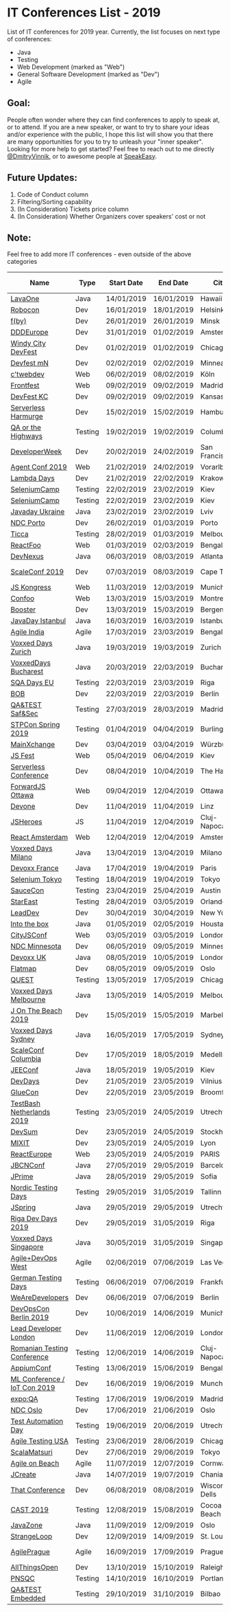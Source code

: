 # IT Conferences List - 2019

List of IT conferences for 2019 year. Currently, the list focuses on next type of conferences:

* Java
* Testing
* Web Development (marked as "Web")
* General Software Development (marked as "Dev")
* Agile

## Goal:
People often wonder where they can find conferences to apply to speak at, or to attend. 
If you are a new speaker, or want to try to share your ideas and/or experience with the public, I hope this list will show you that there are many opportunities for you to try to unleash your "inner speaker". 
Looking for more help to get started? Feel free to reach out to me directly [@DmitryVinnik](https://twitter.com/DmitryVinnik), or to awesome people at [SpeakEasy](https://speaking-easy.com/).


## Future Updates:
1) Code of Conduct column
2) Filtering/Sorting capability
3) (In Consideration) Tickets price column
4) (In Consideration) Whether Organizers cover speakers' cost or not

## Note:
Feel free to add more IT conferences - even outside of the above categories

| Name                                                                                        | Type    | Start Date | End Date   | City            | Country        | CFP Deadline | CFP Link                                                                                                     |
|---------------------------------------------------------------------------------------------|---------|------------|------------|-----------------|----------------|--------------|--------------------------------------------------------------------------------------------------------------|
| [LavaOne](https://events.eventzilla.net/e/lavaone-2019-2138707734)                          | Java    | 14/01/2019 | 16/01/2019 | Hawaii          | USA            | Unconference | [Link](https://events.eventzilla.net/e/lavaone-2019-2138707734)                                              |
| [Robocon](http://robocon.io/)                                                               | Dev     | 16/01/2019 | 18/01/2019 | Helsinki        | Finland        | 05/11/2018   | [Link](https://www.papercall.io/robocon2019)                                                                 |
| [f(by)](https://fby.by/)                                                                    | Dev     | 26/01/2019 | 26/01/2019 | Minsk           | Belarus        | 08/12/2018   | [Link](https://www.papercall.io/fbybelarus)                                                                  |
| [DDDEurope](https://dddeurope.com/2019/)                                                    | Dev     | 31/01/2019 | 01/02/2019 | Amsterdam       | Netherland     | 30/09/2018   | [Link](https://dddeurope.com/2019/cfp/)                                                                      |
| [Windy City DevFest](https://windycity.devfest.io/)                                         | Dev     | 01/02/2019 | 01/02/2019 | Chicago         | US             | 07/12/2018   | [Link](https://www.papercall.io/windycitydevfest)                                                            |
| [Devfest mN](https://devfest.mn/)                                                           | Dev     | 02/02/2019 | 02/02/2019 | Minneapolis     | US             | 02/11/2018   | [Link](https://devfest.mn/cfp)                                                                               |
| [c'twebdev](https://ctwebdev.de/)                                                           | Web     | 06/02/2019 | 08/02/2019 | Köln            | Germany        | 14/09/2018   | [Link](https://ctwebdev.de/call-for-papers.html)                                                             |
| [Frontfest](https://frontfest.es/)                                                          | Web     | 09/02/2019 | 09/02/2019 | Madrid          | Spain          | 11/11/2018   | [Link](https://frontfest.es/)                                                                                |
| [DevFest KC](https://devfestkc.com)                                                         | Dev     | 09/02/2019 | 09/02/2019 | Kansas          | USA            | 29/12/2018   | [Link](https://www.papercall.io/devfestkc19)                                                                 |
| [Serverless Harmurge](https://hamburg.serverlessdays.io/)                                   | Dev     | 15/02/2019 | 15/02/2019 | Hamburg         | Germany        | 08/12/2018   | [Link](https://www.papercall.io/slsdaysham2019)                                                              |
| [QA or the Highways](https://www.qaorthehighway.com)                                        | Testing | 19/02/2019 | 19/02/2019 | Columbus        | USA            | 31/10/2018   | [Link](https://www.qaorthehighway.com/call-for-speakers)                                                     |
| [DeveloperWeek](http://www.developerweek.com/)                                              | Dev     | 20/02/2019 | 24/02/2019 | San Francisco   | USA            | 16/11/2018   | [Link](http://www.developerweek.com/conference/apply-to-speak/)                                              |
| [Agent Conf 2019](https://www.agent.sh/)                                                    | Web     | 21/02/2019 | 24/02/2019 | Vorarlberg      | Austria        | 30/09/2018   | [Link](https://www.papercall.io/agent-2019)                                                                  |
| [Lambda Days](http://www.lambdadays.org/lambdadays2019)                                     | Dev     | 21/02/2019 | 22/02/2019 | Krakow          | Poland         | 30/11/2018   | [Link](http://www.lambdadays.org/lambdadays2019#call-for-talks)                                              |
| [SeleniumCamp](https://seleniumcamp.com/)                                                   | Testing | 22/02/2019 | 23/02/2019 | Kiev            | Ukraine        | 12/01/2019   | [Link](https://seleniumcamp.com/)                                                                            |
| [SeleniumCamp](https://seleniumcamp.com/)                                                   | Testing | 22/02/2019 | 23/02/2019 | Kiev            | Ukraine        | 12/01/2019   | [Link](https://seleniumcamp.com/)                                                                            |
| [Javaday Ukraine](https://www.javaday.org.ua/)                                              | Java    | 23/02/2019 | 23/02/2019 | Lviv            | Ukraine        | 22/02/2019   | [Link](https://www.papercall.io/cfps/1537/submissions/new)                                                   |
| [NDC Porto](https://ndcporto.com/)                                                          | Dev     | 26/02/2019 | 01/03/2019 | Porto           | Portugal       | 01/11/2018   | [Link](https://ndcporto.com/page/call-for-papers/)                                                           |
| [Ticca](https://www.associationforsoftwaretesting.org/conference/ticca19/)                  | Testing | 28/02/2019 | 01/03/2019 | Melbourne       | Australia      | 31/10/2018   | [Link](https://www.associationforsoftwaretesting.org/ticca19-call-for-proposals/)                            |
| [ReactFoo](https://reactfoo.talkfunnel.com/2019/)                                           | Web     | 01/03/2019 | 02/03/2019 | Bengalore       | India          | 15/12/2018   | [Link](https://reactfoo.talkfunnel.com/2019/new)                                                             |
| [DevNexus](https://devnexus.com)                                                            | Java    | 06/03/2019 | 08/03/2019 | Atlanta         | USA            | 14/09/2018   | [Link](https://devnexus.com/cfp-details.html)                                                                |
| [ScaleConf 2019](https://scaleconf.org/)                                                    | Dev     | 07/03/2019 | 08/03/2019 | Cape Town       | South Africa   | 30/11/2018   | [Link](https://www.papercall.io/scaleconf2019)                                                               |
| [JS Kongress](https://2019.js-kongress.com/)                                                | Web     | 11/03/2019 | 12/03/2019 | Munich          | Germany        | 14/11/2018   | [Link](https://2019.js-kongress.com/)                                                                        |
| [Confoo](https://confoo.ca/en/yul2019)                                                      | Web     | 13/03/2019 | 15/03/2019 | Montreal        | Canada         | 24/09/2018   | [Link](https://confoo.ca/en/yul2019/call-for-papers)                                                         |
| [Booster](https://2019.boosterconf.no)                                                      | Dev     | 13/03/2019 | 15/03/2019 | Bergen          | Norway         | 01/11/2018   | [Link](https://2019.boosterconf.no/info/cfp)                                                                 |
| [JavaDay Istanbul](https://javaday.istanbul/)                                               | Java    | 16/03/2019 | 16/03/2019 | Istanbul        | Turkey         | 01/12/2019   | [Link](https://www.papercall.io/javadayistanbul)                                                             |
| [Agile India](https://2019.agileindia.org/)                                                 | Agile   | 17/03/2019 | 23/03/2019 | Bengaluru       | India          | 15/11/2018   | [Link](https://confengine.com/agile-india-2019)                                                              |
| [Voxxed Days Zurich ](https://voxxeddays.com/zurich/)                                       | Java    | 19/03/2019 | 19/03/2019 | Zurich          | Switzerland    | 04/12/2018   | [Link](https://cfpvdz19.confinabox.com/)                                                                     |
| [VoxxedDays Bucharest](https://romania.voxxeddays.com/bucharest/2019-03-20/)                | Java    | 20/03/2019 | 22/03/2019 | Bucharest       | Romania        | 21/12/2018   | [Link](https://www.papercall.io/vdbuh2019)                                                                   |
| [SQA Days EU](https://sqadays.eu/en/index)                                                  | Testing | 22/03/2019 | 23/03/2019 | Riga            | Latvia         | 30/09/2018   | [Link](https://sqadays.eu/en/article/sqadeu/sqadeu/sqa_deu1/for_speakers?eventId=57812)                      |
| [BOB](https://bobkonf.de/2019/en/)                                                          | Dev     | 22/03/2019 | 22/03/2019 | Berlin          | Germany        | 23/11/2018   | [Link](https://bobkonf.de/2019/en/cfc.html)                                                                  |
| [QA&TEST Saf&Sec](http://www.qatest.org/welcome-safsec/?lang=en)                            | Testing | 27/03/2019 | 28/03/2019 | Madrid          | Spain          | 15/01/2019   | [Link](http://www.qatest.org/call-for-papers-qatest-safsec/?lang=en)                                         |
| [STPCon Spring 2019](https://www.stpcon.com)                                                | Testing | 01/04/2019 | 04/04/2019 | Burlingame      | USA            | 02/11/2018   | [Link](https://www.stpcon.com/submit/)                                                                       |
| [MainXchange](https://mainxchange.de)                                                       | Dev     | 03/04/2019 | 03/04/2019 | Würzburg        | Germany        | 19/01/2019   | [Link](https://mainxchange.de/callforpapers.html)                                                            |
| [JS Fest](http://jsfest.com.ua/indexe.html)                                                 | Web     | 05/04/2019 | 06/04/2019 | Kiev            | Ukraine        | 23/02/2019   | [Link](http://jsfest.com.ua/speakers_rus.html)                                                               |
| [Serverless Conference](http://serverless-architecture.io)                                  | Dev     | 08/04/2019 | 10/04/2019 | The Hague       | Netherland     | 03/12/2018   | [Link](https://callforpapers.sandsmedia.com/)                                                                |
| [ForwardJS Ottawa](https://forwardjs.com/ottawa)                                            | Web     | 09/04/2019 | 12/04/2019 | Ottawa          | Canada         | 30/12/2018   | [Link](https://forwardjs.com/ottawa)                                                                         |
| [Devone](https://devone.at/)                                                                | Dev     | 11/04/2019 | 11/04/2019 | Linz            | Austria        | 01/02/2019   | [Link](https://devone.at/)                                                                                   |
| [JSHeroes](https://jsheroes.io/)                                                            | JS      | 11/04/2019 | 12/04/2019 | Cluj-Napoca     | Romania        | 01/12/2018   | [Link](https://jsheroes.io/speak-at-jsheroes)                                                                |
| [React Amsterdam](https://react.amsterdam/)                                                 | Web     | 12/04/2019 | 12/04/2019 | Amsterdam       | Netherland     | 15/01/2019   | [Link](https://react.amsterdam/)                                                                             |
| [Voxxed Days Milano](https://voxxeddays.com/milan/)                                         | Java    | 13/04/2019 | 13/04/2019 | Milano          | Italy          | 13/01/2019   | [Link](https://vxdmilan2019.confinabox.com/)                                                                 |
| [Devoxx France](https://devoxx.fr/what-is-devoxx-france)                                    | Java    | 17/04/2019 | 19/04/2019 | Paris           | France         | 08/01/2019   | [Link](https://devoxx.fr/what-is-devoxx-france)                                                              |
| [Selenium Tokyo](https://conf.selenium.jp)                                                  | Testing | 18/04/2019 | 19/04/2019 | Tokyo           | Japan          | 14/12/2018   | [Link](https://conf.selenium.jp/cfp.html)                                                                    |
| [SauceCon](https://saucecon.com)                                                            | Testing | 23/04/2019 | 25/04/2019 | Austin          | USA            | 03/11/2018   | [Link](https://saucecon.com/cfp-2019/)                                                                       |
| [StarEast](https://stareast.techwell.com)                                                   | Testing | 28/04/2019 | 03/05/2019 | Orlando         | USA            | 09/09/2018   | [Link](https://stareast.techwell.com/speak-stareast )                                                        |
| [LeadDev](https://newyork2019.theleaddeveloper.com/)                                        | Dev     | 30/04/2019 | 30/04/2019 | New York        | USA            | 05/11/2018   | [Link](https://newyork2019.theleaddeveloper.com/cfp?utm_source=pardot&utm_medium=email&utm_campaign=history) |
| [Into the box](https://www.intothebox.org/)                                                 | Java    | 01/05/2019 | 02/05/2019 | Houstan         | USA            | 01/12/2018   | [Link](https://www.intothebox.org/blog)                                                                      |
| [CityJSConf](http://cityjsconf.org/)                                                        | Web     | 03/05/2019 | 03/05/2019 | London          | UK             | 31/01/2019   | [Link](https://www.papercall.io/cityjsconf2019)                                                              |
| [NDC Minnesota](https://ndcminnesota.com/)                                                  | Dev     | 06/05/2019 | 09/05/2019 | Minnesota       | USA            | 15/01/2019   | [Link](https://ndcminnesota.com/page/call-for-papers/)                                                       |
| [Devoxx UK](https://www.devoxx.co.uk/)                                                      | Java    | 08/05/2019 | 10/05/2019 | London          | UK             | 11/01/2019   | [Link](https://devoxxuk19.confinabox.com/)                                                                   |
| [Flatmap](https://2019.flatmap.no)                                                          | Dev     | 08/05/2019 | 09/05/2019 | Oslo            | Norway         | 01/02/2019   | [Link](https://www.papercall.io/flatmap2019)                                                                 |
| [QUEST](http://qaiquest.org/2019/)                                                          | Testing | 13/05/2019 | 17/05/2019 | Chicago         | USA            | 01/10/2018   | [Link](http://qaiusa.org/portal/)                                                                            |
| [Voxxed Days Melbourne](https://australia.voxxeddays.com/)                                  | Java    | 13/05/2019 | 14/05/2019 | Melbourne       | Australia      | 11/01/2019   | [Link](https://vxdmelbourne2019.confinabox.com/)                                                             |
| [J On The Beach 2019](https://jonthebeach.com/)                                             | Dev     | 15/05/2019 | 15/05/2019 | Marbella        | Spain          | 04/02/2019   | [Link](https://www.papercall.io/jotb19)                                                                      |
| [Voxxed Days Sydney ](https://australia.voxxeddays.com/)                                    | Java    | 16/05/2019 | 17/05/2019 | Sydney          | Australia      | 11/01/2019   | [Link](https://vxdsydney2019.confinabox.com/)                                                                |
| [ScaleConf Columbia](http://scaleconfco.com)                                                | Dev     | 17/05/2019 | 18/05/2019 | Medellín        | Colombia       | 25/01/2019   | [Link](https://www.papercall.io/scaleconfco2019)                                                             |
| [JEEConf](https://jeeconf.com/)                                                             | Java    | 18/05/2019 | 19/05/2019 | Kiev            | Ukraine        | 05/04/2019   | [Link](https://jeeconf.com/)                                                                                 |
| [DevDays](https://devdays.lt/)                                                              | Dev     | 21/05/2019 | 23/05/2019 | Vilnius         | Lithuania      | Not Opened   | [Link](https://devdays.lt/)                                                                                  |
| [GlueCon](http://gluecon.com)                                                               | Dev     | 22/05/2019 | 23/05/2019 | Broomfield      | USA            | 30/12/2018   | [Link](http://gluecon.com/#CONTACT)                                                                          |
| [TestBash Netherlands 2019](https://ministryoftesting.com/events/testbash-netherlands-2019) | Testing | 23/05/2019 | 24/05/2019 | Utrecht         | Netherland     | 14/10/2018   | [Link](https://ministryoftesting.com/events/testbash-netherlands-2019)                                       |
| [DevSum](https://www.devsum.se/)                                                            | Dev     | 23/05/2019 | 24/05/2019 | Stockholm       | Sweden         | 23/12/2018   | [Link](https://www.devsum.se/cfp/)                                                                           |
| [MIXIT](https://mixitconf.org/)                                                             | Dev     | 23/05/2019 | 24/05/2019 | Lyon            | France         | 20/01/2019   | [Link](https://sessionize.com/mixit19/)                                                                      |
| [ReactEurope](https://www.react-europe.org/)                                                | Web     | 23/05/2019 | 24/05/2019 | PARIS           | France         | 10/01/2019   | [Link](https://checkout.eventlama.com/#/events/reacteurope-2019/cfp)                                         |
| [JBCNConf](http://www.jbcnconf.com/2019/)                                                   | Java    | 27/05/2019 | 29/05/2019 | Barcelona       | Spain          | 01/04/2019   | [Link](http://www.jbcnconf.com/2019/callForPapers.html)                                                      |
| [JPrime](https://jprime.io/)                                                                | Java    | 28/05/2019 | 29/05/2019 | Sofia           | Bulgaria       | 19/02/2019   | [Link](https://jprime.io/cfp)                                                                                |
| [Nordic Testing Days](https://nordictestingdays.eu)                                         | Testing | 29/05/2019 | 31/05/2019 | Tallinn         | Estonia        | 18/11/2018   | [Link](https://nordictestingdays.eu/nordic-testing-days-2019-call-papers-open)                               |
| [JSpring](https://jspring.nl)                                                               | Java    | 29/05/2019 | 29/05/2019 | Utrecht         | Netherland     | Not Opened   | [Link](https://jspring.nl)                                                                                   |
| [Riga Dev Days 2019](https://rigadevdays.lv/)                                               | Dev     | 29/05/2019 | 31/05/2019 | Riga            | Latvia         | 10/12/2018   | [Link](https://www.papercall.io/rdd19)                                                                       |
| [Voxxed Days Singapore](https://voxxeddays.com/singapore/)                                  | Java    | 30/05/2019 | 31/05/2019 | Singapore       | Singapore      | 27/01/2019   | [Link](https://vxdsingapore2019.confinabox.com/)                                                             |
| [Agile+DevOps West](https://agiledevopswest.techwell.com)                                   | Agile   | 02/06/2019 | 07/06/2019 | Las Vegas       | USA            | 14/10/2018   | [Link](https://agiledevopswest.techwell.com/speak-agile-devops-west)                                         |
| [German Testing Days](https://www.germantestingday.info)                                    | Testing | 06/06/2019 | 07/06/2019 | Frankfurt       | Germany        | 30/11/2018   | [Link](https://www.germantestingday.info/german-testing-day-2019/programm/call-for-papers.html)              |
| [WeAreDevelopers](https://www.wearedevelopers.com/world-congress/)                          | Dev     | 06/06/2019 | 07/06/2019 | Berlin          | Germany        | 15/01/2019   | [Link](https://woodstock.wearedevelopers.com/Form/Speaker.aspx)                                              |
| [DevOpsCon Berlin 2019](https://devopsconference.de/)                                       | Dev     | 10/06/2019 | 14/06/2019 | Munich          | Germany        | 12/12/2018   | [Link](https://callforpapers.sandsmedia.com/)                                                                |
| [Lead Developer London](https://london2018.theleaddeveloper.com/)                           | Dev     | 11/06/2019 | 12/06/2019 | London          | UK             | 07/12/2018   | [Link](https://london2018.theleaddeveloper.com/)                                                             |
| [Romanian Testing Conference ](https://romaniatesting.ro/)                                  | Testing | 12/06/2019 | 14/06/2019 | Cluj-Napoca     | Romania        | 25/11/2018   | [Link](https://mailchi.mp/romaniatesting/rtc2019-is-calling-you)                                             |
| [AppiumConf](https://appiumconf.com/)                                                       | Testing | 13/06/2019 | 15/06/2019 | Bengalore       | India          | 15/12/2018   | [Link](https://confengine.com/appium-conf-2019/proposals)                                                    |
| [ML Conference / IoT Con 2019](https://mlconference.ai/)                                    | Dev     | 16/06/2019 | 19/06/2019 | Munchen         | Germany        | 13/12/2018   | [Link](https://callforpapers.sandsmedia.com/)                                                                |
| [expo:QA](http://www.expoqa.com/)                                                           | Testing | 17/06/2019 | 19/06/2019 | Madrid          | Spain          | 21/12/2018   | [Link](http://www.expoqa.com/en-c4p.html#c4p)                                                                |
| [NDC Oslo](https://ndcoslo.com/)                                                            | Dev     | 17/06/2019 | 21/06/2019 | Oslo            | Norway         | 17/02/2019   | [Link](https://ndcoslo.com/page/call-for-papers/)                                                            |
| [Test Automation Day](https://www.testautomationday.com/)                                   | Testing | 19/06/2019 | 20/06/2019 | Utrecht         | Netherlands    | 28/01/2019   | [Link](https://www.testautomationday.com/call-for-papers/)                                                   |
| [Agile Testing USA](https://agiletestingdays.us)                                            | Testing | 23/06/2019 | 28/06/2019 | Chicago         | USA            | 17/11/2018   | [Link](https://agiletestingdays.us/call-for-papers/)                                                         |
| [ScalaMatsuri](https://2019.scalamatsuri.org/index_en.html)                                 | Dev     | 27/06/2019 | 29/06/2019 | Tokyo           | Japan          | 02/02/2019   | [Link](https://2019.scalamatsuri.org/en/cfp/)                                                                |
| [Agile on Beach](https://agileonthebeach.com/)                                              | Agile   | 11/07/2019 | 12/07/2019 | Cornwall        | UK             | 21/12/2018   | [Link](http://mimas-aotb.appspot.com/welcome?cf=AOTB2019)                                                    |
| [JCreate](http://www.jcrete.org/)                                                           | Java    | 14/07/2019 | 19/07/2019 | Chania          | Greece         | Unconference | [Link](http://www.jcrete.org/)                                                                               |
| [That Conference](https://www.thatconference.com/)                                          | Dev     | 06/08/2019 | 08/08/2019 | Wisconsin Dells | USA            | 01/03/2019   | [Link](https://www.thatconference.com/)                                                                      |
| [CAST 2019](https://www.associationforsoftwaretesting.org/conference/cast2019/)             | Testing | 12/08/2019 | 15/08/2019 | Cocoa Beach     | USA            | 10/02/2019   | [Link](https://www.associationforsoftwaretesting.org/conference/cast2019/cast2019-call-for-proposals/)       |
| [JavaZone](http://2019.javazone.no)                                                         | Java    | 11/09/2019 | 12/09/2019 | Oslo            | Norway         | Not Opened   | [Link](http://2019.javazone.no)                                                                              |
| [StrangeLoop](https://www.thestrangeloop.com/)                                              | Dev     | 12/09/2019 | 14/09/2019 | St. Louis       | USA            | Not Opened   | [Link](https://www.thestrangeloop.com/)                                                                      |
| [AgilePrague](https://agileprague.com/)                                                     | Agile   | 16/09/2019 | 17/09/2019 | Prague          | Chezh Republic | Not Opened   | [Link](https://agileprague.com/)                                                                             |
| [AllThingsOpen](http://allthingsopen.org/)                                                  | Dev     | 13/10/2019 | 15/10/2019 | Raleigh         | USA            | Not Opened   | [Link](http://allthingsopen.org/)                                                                            |
| [PNSQC](https://www.pnsqc.org/)                                                             | Testing | 14/10/2019 | 16/10/2019 | Portland        | USA            | Not Opened   | [Link](https://www.pnsqc.org/)                                                                               |
| [QA&TEST Embedded](http://www.qatest.org/welcome/?lang=en)                                  | Testing | 29/10/2019 | 31/10/2019 | Bilbao          | Spain          | 04/03/2019   | [Link](http://www.qatest.org/call-for-papers/?lang=en)                                                       |